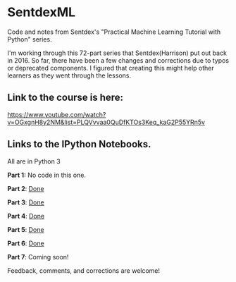 # SentdexML
Code and notes from Sentdex's "Practical Machine Learning Tutorial with Python" series. 

I'm working through this 72-part series that Sentdex(Harrison) put out back in 2016. So far, there have been a few changes and corrections due to typos or deprecated components. I figured that creating this might help other learners as they went through the lessons. 

## Link to the course is here:

https://www.youtube.com/watch?v=OGxgnH8y2NM&list=PLQVvvaa0QuDfKTOs3Keq_kaG2P55YRn5v

## Links to the IPython Notebooks. 
All are in Python 3

**Part 1:** No code in this one. 

**Part 2**: [Done](https://github.com/GoPlayOutside/SentdexML/blob/master/PML%20Tutorial%20w%20Python%20pt2.ipynb)

**Part 3**: [Done](https://github.com/GoPlayOutside/SentdexML/blob/master/PML%20Tutorial%20w%20Python%20pt3.ipynb)

**Part 4**: [Done](https://github.com/GoPlayOutside/SentdexML/blob/master/PML%20Tutorial%20w%20Python%20pt4.ipynb)

**Part 5**: [Done](https://github.com/GoPlayOutside/SentdexML/blob/master/PML%20Tutorial%20w%20Python%20pt5.ipynb)

**Part 6**: [Done](https://github.com/GoPlayOutside/SentdexML/blob/master/PML%20Tutorial%20w%20Python%20pt6.ipynb)

**Part 7**: Coming soon!

Feedback, comments, and corrections are welcome!

